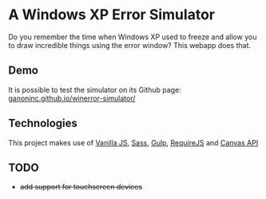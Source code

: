 # A Windows XP Error Simulator

Do you remember the time when Windows XP used to freeze and allow you to draw incredible things using the error window? This webapp does that.

## Demo ##

It is possible to test the simulator on its Github page: [ganoninc.github.io/winerror-simulator/](https://ganoninc.github.io/winerror-simulator/)

## Technologies ##

This project makes use of [Vanilla JS](http://vanilla-js.com), [Sass](http://sass-lang.com), [Gulp](http://gulpjs.com), [RequireJS](http://requirejs.org) and [Canvas API](https://developer.mozilla.org/en-US/docs/Web/API/Canvas_API,)

## TODO ##

* ~~add support for touchscreen devices~~
